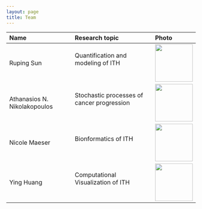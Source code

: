 ```yaml
---
layout: page
title: Team
---
```


| Name | Research topic | Photo |
| :--- | :---- | :---- |
| Ruping Sun | Quantification and modeling of ITH <br> &nbsp; &nbsp; &nbsp; | <img width="100" src="../public/rupingsun2.png"> |
| Athanasios N. Nikolakopoulos | Stochastic processes of cancer progression <br> &nbsp; &nbsp; &nbsp; | <img width="100" src="../public/Athanasios.jpg"> |
| Nicole Maeser | Bionformatics of ITH <br> &nbsp; &nbsp; &nbsp; | <img width="100" src="../public/nicole_maeser_2.jpg"> | 
| Ying Huang | Computational Visualization of ITH <br> &nbsp; &nbsp; &nbsp; | <img width="100" src="../public/huangying.jpg"> |
